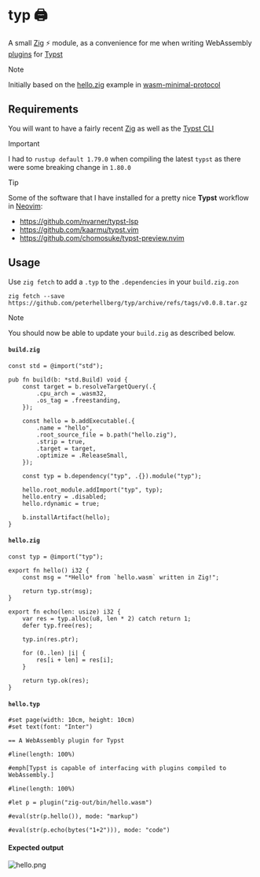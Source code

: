 # typ :printer:

A small [Zig](https://ziglang.org/) ⚡ module, as a convenience for me when writing WebAssembly
[plugins](https://typst.app/docs/reference/foundations/plugin/) for [Typst](https://typst.app/)

> [!NOTE]
> Initially based on the [hello.zig](https://github.com/astrale-sharp/wasm-minimal-protocol/blob/master/examples/hello_zig/hello.zig)
> example in [wasm-minimal-protocol](https://github.com/astrale-sharp/wasm-minimal-protocol/)

## Requirements

You will want to have a fairly recent [Zig](https://ziglang.org/download/#release-master)
as well as the [Typst CLI](https://github.com/typst/typst?tab=readme-ov-file#installation)

> [!IMPORTANT]
> I had to `rustup default 1.79.0` when compiling the latest `typst`
> as there were some breaking change in `1.80.0`

> [!TIP]
> Some of the software that I have installed for a pretty
> nice **Typst** workflow in [Neovim](https://neovim.io/):
>
> - https://github.com/nvarner/typst-lsp
> - https://github.com/kaarmu/typst.vim
> - https://github.com/chomosuke/typst-preview.nvim

## Usage

Use `zig fetch` to add a `.typ` to the `.dependencies` in your `build.zig.zon`

```console
zig fetch --save https://github.com/peterhellberg/typ/archive/refs/tags/v0.0.8.tar.gz
```

> [!NOTE]
> You should now be able to update your `build.zig` as described below.

#### `build.zig`
```zig
const std = @import("std");

pub fn build(b: *std.Build) void {
    const target = b.resolveTargetQuery(.{
        .cpu_arch = .wasm32,
        .os_tag = .freestanding,
    });

    const hello = b.addExecutable(.{
        .name = "hello",
        .root_source_file = b.path("hello.zig"),
        .strip = true,
        .target = target,
        .optimize = .ReleaseSmall,
    });

    const typ = b.dependency("typ", .{}).module("typ");

    hello.root_module.addImport("typ", typ);
    hello.entry = .disabled;
    hello.rdynamic = true;

    b.installArtifact(hello);
}
```

#### `hello.zig`
```zig
const typ = @import("typ");

export fn hello() i32 {
    const msg = "*Hello* from `hello.wasm` written in Zig!";

    return typ.str(msg);
}

export fn echo(len: usize) i32 {
    var res = typ.alloc(u8, len * 2) catch return 1;
    defer typ.free(res);

    typ.in(res.ptr);

    for (0..len) |i| {
        res[i + len] = res[i];
    }

    return typ.ok(res);
}
```

#### `hello.typ`
```typst
#set page(width: 10cm, height: 10cm)
#set text(font: "Inter")

== A WebAssembly plugin for Typst

#line(length: 100%)

#emph[Typst is capable of interfacing with plugins compiled to WebAssembly.]

#line(length: 100%)

#let p = plugin("zig-out/bin/hello.wasm")

#eval(str(p.hello()), mode: "markup")

#eval(str(p.echo(bytes("1+2"))), mode: "code")
```

#### Expected output

![hello.png](https://github.com/user-attachments/assets/a1cd9c86-ef94-4d1f-a44c-b958475f79b0)
